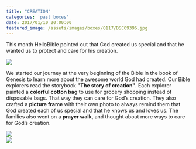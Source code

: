 ```yaml
---
title: "CREATION"
categories: 'past boxes'
date: 2017/01/10 20:00:00
featured_image: /assets/images/boxes/0117/DSC09396.jpg
---
```


This month HelloBible pointed out that God created us special and that he wanted us to protect and care for his creation.

<!-- more -->
<img src="/assets/images/boxes/0117/DSC09396.jpg"/>

We started our journey at the very beginning of the Bible in the book of Genesis to learn more about the awesome world God had created. Our Bible explorers read the storybook <b>"The story of creation"</b>. Each explorer painted a <b>colorful cotton bag</b> to use for grocery shopping instead of disposable bags. That way they can care for God’s creation. They also crafted a <b>picture frame</b> with their own photo to always remind them that God created each of us special and that he knows us and loves us. The families also went on a <b>prayer walk</b>, and thought about more ways to care for God’s creation. 

<div class="row">
  <div class="col-xs-6 col-md-6">
      <img src="/assets/images/boxes/0117/DSC08712.jpg"/>
  </div>
  <div class="col-xs-6 col-md-6">
      <img src="/assets/images/boxes/0117/DSC00777.jpg"/>
  </div>
</div>
